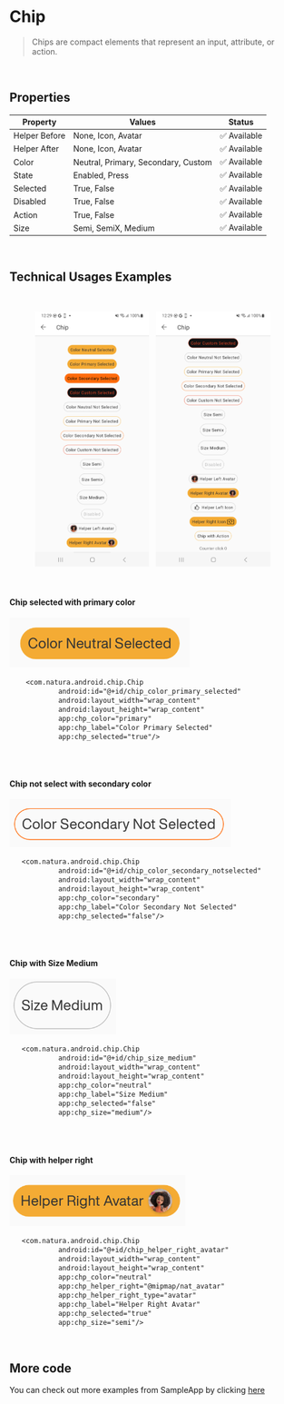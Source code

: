 # Chip

> Chips are compact elements that represent an input, attribute, or action.

<br>

## Properties

| Property           | Values                         | Status            |
| --------------     | -------------------------      | ----------------- |
| Helper Before             | None, Icon, Avatar                          | ✅  Available     |
| Helper After          | None, Icon, Avatar    | ✅  Available     |
| Color         | Neutral, Primary, Secondary, Custom        | ✅  Available     |
| State          | Enabled, Press                    | ✅  Available     |
| Selected               | True, False           | ✅  Available     |
| Disabled               | True, False           | ✅  Available     |
| Action               | True, False           | ✅  Available     |
| Size               | Semi, SemiX, Medium           | ✅  Available     |

<br>

## Technical Usages Examples

<br>

<p align="center">
  <img alt="Card 1" src="./images/chip_1.png" width="40%"> 
&nbsp;
  <img alt="Card 2" src="./images/chip_2.png" width="40%">
</p>

<br>

#### Chip selected with primary color

![Chip](./images/chip_primarySelected.png)


```android
    <com.natura.android.chip.Chip
            android:id="@+id/chip_color_primary_selected"
            android:layout_width="wrap_content"
            android:layout_height="wrap_content"
            app:chp_color="primary"
            app:chp_label="Color Primary Selected"
            app:chp_selected="true"/>
```

<br><br>

#### Chip not select with secondary color

![Chip](./images/chip_secondaryNotSelected.png)

```android
   <com.natura.android.chip.Chip
            android:id="@+id/chip_color_secondary_notselected"
            android:layout_width="wrap_content"
            android:layout_height="wrap_content"
            app:chp_color="secondary"
            app:chp_label="Color Secondary Not Selected"
            app:chp_selected="false"/>
```

<br><br>

#### Chip with Size Medium

![Chip](./images/chip_sizeMedium.png)

```android
   <com.natura.android.chip.Chip
            android:id="@+id/chip_size_medium"
            android:layout_width="wrap_content"
            android:layout_height="wrap_content"
            app:chp_color="neutral"
            app:chp_label="Size Medium"
            app:chp_selected="false"
            app:chp_size="medium"/>
```

<br><br>

#### Chip with helper right

![Chip](./images/chip_helperRightAvatar.png)

```android
   <com.natura.android.chip.Chip
            android:id="@+id/chip_helper_right_avatar"
            android:layout_width="wrap_content"
            android:layout_height="wrap_content"
            app:chp_color="neutral"
            app:chp_helper_right="@mipmap/nat_avatar"
            app:chp_helper_right_type="avatar"
            app:chp_label="Helper Right Avatar"
            app:chp_selected="true"
            app:chp_size="semi"/>
```

<br>

## More code

You can check out more examples from SampleApp by
clicking [here](https://github.com/natura-cosmeticos/natds-android/tree/master/sample/src/main/res/layout/activity_chip.xml)
